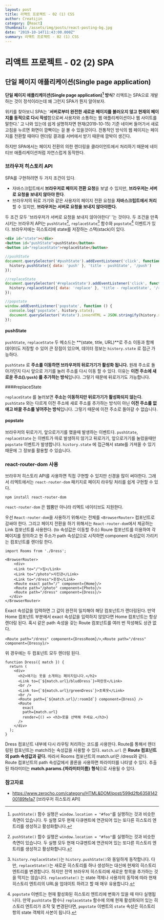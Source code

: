 ```yaml
---
layout: post
title: 리액트 프로젝트 - 02 (1) CSS
author: Creatijin
category: [React]
thumbnail: /assets/img/posts/react-posting-bg.jpg
date: "2019-10-14T11:43:00.000Z"
summary: 리액트 프로젝트 - 02 (1) CSS
---
```



# 리액트 프로젝트 - 02 (2) SPA

## 단일 페이지 애플리케이션(Single page application)

**단일 페이지 애플리케이션(Single page application)[^1] 방식**? 리엑트는 SPA으로 개발하는 것이 정석이라는데 왜 그런지 SPA가 뭔지 알아보자.

위키를 찾아보니 SPA는 '**서버로부터 완전한 새로운 페이지를 불러오지 않고 현재의 페이지를 동적으로 다시 작성**함으로써 사용자와 소통하는 웹 애플리케이션이나 웹 사이트를 말한다.' 고 나와 있는데 쉽게 설명하자면 현재(2019-10-15) 기준 네이버 들어가서 새로고침을 누르면 화면이 깜빡이는 걸 볼 수 있을것이다. 전통적인 방식의 웹 페이지는 페이지를 전환할 때마다 렌더링 결과를 서버에서 받기 때문에 깜박이 생긴다.

하지만 SPA에서는 페이지 전환의 의한 렌더링을 클라이언트에서 처리하기 때문에 네이티브 애플리케이션처럼 자연스럽게 동작한다.

### 브라우저 히스토리 API

SPA를 구현하려면 두 가지 조건이 있다.

- 자바스크립트에서 **브라우저로 페이지 전환 요청**을 보낼 수 있지만, **브라우저는 서버로 요청을 보내지 않아야 한다**.
- 브라우저의 뒤로 가기와 같은 사용자의 페이지 전환 요청을 **자바스크립트에서 처리**할 수 있지만, **브라우저는 서버로 요청을 보내지 않아야한다.**

두 조건 모두 '브라우저가 서버로 요청을 보내지 않아야한다' '는 것이다. 두 조건을 만족 시키는 브라우저 API는 `pushState`[^1], `replaceState`[^2] 함수와 `popstate`[^3] 이벤트가 있다. 브라우저에는 히스토리에 state를 저장하는 스택(stack)이 있다.

```html
<div id="state"></div>
<button id="pushState">pushState</button>
<button id="replaceState">replaceState</button>
```

```javascript
//pushState
document.querySelector('#pushState').addEventListener('click', function () {
  history.pushState({ data: 'push' }, 'title - pushState', '/push')
});

//replaceState
document.querySelector('#replaceState').addEventListener('click', function () {
  history.replaceState({ data: 'replace' }, 'title - replaceState', '/replace');
});

//popstate
window.addEventListener('popstate', function () {
  console.log('popstate', history.state);
  document.querySelector('#state').innerHTML = JSON.stringify(history.state);
});
```

#### pushState

`pushState`, `replaceState` 두 메소드는 **(state, title, URL)**로 주소 이동과 함께 데이터도 저장할 수 있어 큰 장점이 있으며, 데이터 정보는 `history.state` 로 접근 가능하다.

`pushState` 로 **주소를 이동하면 브라우저의 뒤로가기가 활성화 됩니다.** 원래 주소로 돌아가던지 다시 앞으로 가기를 눌러 주소를 다시 이동 할 수 있다. 이유는 **이전 주소에 새로운 주소()`/push`) 를 추가하는 방식**입니다. 그렇기 때문에 뒤로가기도 가능합니다.

####replaceState

`replaceState` 를 눌러보면 **주소는 이동하지만 뒤로가기가 활성화되지 않는다.** `pushState` 와는 다르게 이전 주소에 새로 주소를 추가하는 방식이 아닌 **이전 주소를 없애고 바꿀 주소를 넣어주는 방식**입니다. 그렇기 때문에 이전 주소로 돌아갈 수 없습니다.

#### popstate

브라우저의 뒤로가기, 앞으로가기를 했을때 발생하는 이벤트다. `pushState`, `replaceState` 는 이벤트가 따로 발생하지 않기고 뒤로가기, 앞으로가기를 눌렀을때만  `popstate` 이벤트가 발생합니다.  `history.state` 에 접근해서 state를 가져올 수 있기 때문에 그 정보를 활용할 수 있습니다.



### react-router-dom 사용

브라우저 히스토리 API를 사용하면 직접 구현할 수 있지만 신경을 많이 써야한다. 그래서 리엑트에서는 `react-router-dom` 패키지로 페이지 라우팅 처리를 쉽게 구현할 수 있다.

```
npm install react-router-dom
```

`react-router-dom` 은 웹뿜만 아니라 리엑트 네이티브도 지원한다. 



우선 `React-router-dom`을 사용하기 위해서는 전체를 `<BrowserRouter>` 컴포넌트로 감싸야 한다. 그리고 페이지 전환을 하기 위해서는 `React-router-dom`에서 제공하는 Link 컴포넌트를 사용한다. (to 속성값은 이동할 주소) Roure 컴포넌트를 이용하여 각 페이지를 정의하고 현 주소가 path 속성값으로 시작하면 component 속성값이 가리키는 컴포넌트를 렌더링 한다.

~~~react
import Rooms from './Dress';

<BrowserRouter>
	<div>
  	<Link to="/">집</Link>
    <Link to="/photo">사진관</Link>
    <Link to="/dress">옷장</Link>
    <Route exact path="/" component={Home}/>
    <Route path="/photo" component={Photo}/>
    <Route path="/dress" component={Dress}/>
  </div>
</BrowserRouter>
~~~

Exact 속성값을 입력하면 그 값이 완전히 일치해야 해당 컴포넌트가 랜더링된다. 만약 Home 컴포넌트 부분에서 exact 속성값을 입력하지 않았다면 Home 컴포넌트는 항상 랜더링 된다. 혹시 같은 path 속성을 갖는 Route 컴포넌트를 여러 번 작성해도 상관 없다.

`<Route path="/dress" component={DressRoom}/>`,`<Route path="/dress" component={Dressy}/>`

위 경우에는 두 컴포넌트 모두 렌더링 된다.



~~~react
function Dress({ match }) {
  return (
    <div>
      <h2>여기는 옷을 소개하는 페이지입니다.</h2>
      <Link to={`${match.url}/bludDress`}>파란옷</Link>
      <br />
      <Link to={`${match.url}/greenDress`}>초록옷</Link>
      <br />
      <Route path={`${match.url}/:roomId`} component={Dress} />
      <Route
        exact
        path={match.url}
        render={() => <h3>옷을 선택해 주세요.</h3>}
      />
    </div>
  );
}
~~~

Dress 컴포넌트 내부에 다시 라우팅 처리하는 코드를 사용한다. Route를 통해서 렌더링된 컴포넌트는 match라는 속성값을 사용할 수 있다. `match.url` 은 **Route 컴포넌트의 path 속성값과 같다.** 따라서 Rooms 컴포넌트의 match.url은 /dress와 같다. Route 컴포넌트의 path 속성값에서 콜론을 사용하면 파라미터를 나타낼 수 있다. 추출된 파라미터는 **match.params.{파라미터이름} 형식**으로 사용될 수 있다.

[^1]:`pushState()` 함수 실행은 `window.location = "#foo"`를 실행하는 것과 비슷한 측면이 있습니다. 두 실행 모두 현재 다큐멘트에 연관되어 있는 또다른 히스토리 엔트리를 생성하고 활성화합니다. 
[^2]:`history.replaceState()`는 `history.pushState()`와 동일하게 동작합니다. 다만, `replaceState()`는 새로운 히스토리를 하나 생성하는 대신에 현재의 히스토리 엔트리를 변경합니다. 하지만 전역 브라우저 히스토리에 새로운 항목을 추가하는 것을 막지는 않습니다. `replaceState()` 는 state 객체나 사용자의 동작에 따라 현재 히스토리 엔트리의 URL을 업데이트 하려고 할 때 매우 유용합니다.
[^3]:`popstate` 이벤트는 현재 활성화된 히스토리 엔트리에 변화가 있을 때 마다 실행됩니다. 만약 `pushState` 함수나 `replaceState` 함수에 의해 현재 활성화되어 있는 히스토리 엔트리가 조작 및 변경된다면, `popstate` 이벤트의 `state` 속성은 히스토리 항의 state 객체의 사본이 됩니다.

### 참고자료

- https://www.zerocho.com/category/HTML&DOM/post/599d2fb635814200189fe1a7 [브라우저 히스토리 API]
